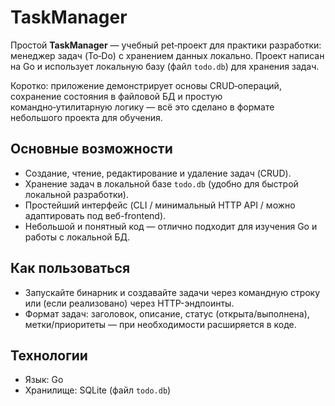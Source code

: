 # TaskManager

Простой **TaskManager** — учебный pet‑проект для практики разработки: менеджер задач (To‑Do) с хранением данных локально. Проект написан на Go и использует локальную базу (файл `todo.db`) для хранения задач.

Коротко: приложение демонстрирует основы CRUD‑операций, сохранение состояния в файловой БД и простую командно‑утилитарную логику — всё это сделано в формате небольшого проекта для обучения.

## Основные возможности

- Создание, чтение, редактирование и удаление задач (CRUD).
- Хранение задач в локальной базе `todo.db` (удобно для быстрой локальной разработки).
- Простейший интерфейс (CLI / минимальный HTTP API / можно адаптировать под веб-frontend).
- Небольшой и понятный код — отлично подходит для изучения Go и работы с локальной БД.

## Как пользоваться

- Запускайте бинарник и создавайте задачи через командную строку или (если реализовано) через HTTP-эндпоинты.  
- Формат задач: заголовок, описание, статус (открыта/выполнена), метки/приоритеты — при необходимости расширяется в коде.

## Технологии

- Язык: Go
- Хранилище: SQLite (файл `todo.db`)